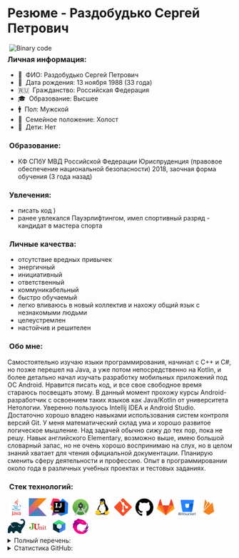 # Резюме - Раздобудько Сергей Петрович

<img alt="Binary code" src="https://github.com/mcmouse88/mcmouse88/blob/main/anim/stock-footage-hexadecimal-big-data-digital-code-running-through-black-and-blue-mainframe-in-a-futuristic.gif" width='500' align="right"/>

### &nbsp;Личная информация:

* :man: &nbsp;ФИО: Раздобудько Сергей Петрович
* :date: &nbsp;Дата рождения: 13 ноября 1988 (33 года)
* :ru: &nbsp;Гражданство: Российская Федерация
* :mortar_board: &nbsp;Образование: Высшее
* :mens: &nbsp;Пол: Мужской
* :ring: &nbsp;Семейное положение: Холост
* :baby: &nbsp;Дети: Нет

### &nbsp;Образование:
* КФ СПбУ МВД Российской Федерации Юриспруденция (правовое обеспечение национальной безопасности) 2018, заочная форма обучения (3 года назад)

### &nbsp;Увлечения:
* писать код )
* ранее увлекался Пауэрлифтингом, имел спортивный разряд - кандидат в мастера спорта

### &nbsp;Личные качества:
* отсутствие вредных привычек
* энергичный
* инициативный
* ответственный
* коммуникабельный
* быстро обучаемый
* легко вливаюсь в новый коллектив и нахожу общий язык с незнакомыми людьми
* целеустремлен
* настойчив и решителен

### &nbsp;Обо мне:
Самостоятельно изучаю языки программирования, начинал с C++ и C#, но позже перешел на Java, а уже потом непосредственно на Kotlin, и более детально начал изучать разработку мобильных приложений под ОС Android. Нравится писать код, и все свое свободное время стараюсь посвещать этому. В данный момент прохожу курсы Android-разработчик с освоением таких языков как Java/Kotlin от университета Нетологии. Уверенно пользуюсь Intellij IDEA и Android Studio. Достаточно хорошо владею навыками использования систем контроля версий Git. У меня математический склад ума и хорошо развитое логическое мышление. Над задачей обычно сижу до тех пор, пока не решу. Навык английского Elementary, возможно выше, имею большой словарный запас, но не очень хорошо воспринимаю на слух, но в целом знаний хватает для чтения официальной документации. Планирую сменить сферу деятельности и профессию. Опыт в программировании около года в различных учебных проектах и тестовых заданиях.

### &nbsp;Стек технологий:

<div>
  <img src="https://github.com/mcmouse88/mcmouse88/blob/main/logo/java.svg" title="Java" alt="Java" width="40" height="40"/>&nbsp;
  <img src="https://github.com/mcmouse88/mcmouse88/blob/main/logo/kotlin.svg" title="Kotlin" alt="Kotlin" width="40" height="40"/>&nbsp;
  <img src="https://github.com/mcmouse88/mcmouse88/blob/main/logo/intellij_idea.png" title="Intellij Idea" alt="Intellij Idea" width="40" height="40"/>&nbsp;
  <img src="https://github.com/mcmouse88/mcmouse88/blob/main/logo/android_studio.png" title="Android Studio" alt="Android Studio" width="40" height="40"/>&nbsp;
  <img src="https://github.com/mcmouse88/mcmouse88/blob/main/logo/linux.svg" title="Linux" alt="Linux" width="40" height="40"/>&nbsp;
  <img src="https://github.com/mcmouse88/mcmouse88/blob/main/logo/git.svg" title="Git" alt="Git " width="40" height="40"/>&nbsp;
  <img src="https://github.com/mcmouse88/mcmouse88/blob/main/logo/github.png"  title="GitHub" alt="GitHub" width="40" height="40"/>&nbsp;
  <img src="https://github.com/mcmouse88/mcmouse88/blob/main/logo/gitlab.svg" title="GitLab" alt="GitLab" width="40" height="40"/>&nbsp;
  <img src="https://github.com/mcmouse88/mcmouse88/blob/main/logo/bitbucket.svg" title="Bitbucket" alt="Bitbucket" width="40" height="40"/>&nbsp;
  <img src="https://github.com/mcmouse88/mcmouse88/blob/main/logo/firebase.svg" title="Firebase" alt="Firebase" width="40" height="40"/>&nbsp;
  <img src="https://github.com/mcmouse88/mcmouse88/blob/main/logo/gradle.svg" title="Gradle"  alt="Gradle" width="40" height="40"/>&nbsp;
  <img src="https://github.com/mcmouse88/mcmouse88/blob/main/logo/junit4.png" title="JUnit"  alt="JUnit" width="40" height="40"/>&nbsp;
  <img src="https://github.com/mcmouse88/mcmouse88/blob/main/logo/jetpack-compose.png" title="Jetpack Compose" alt="Jetpack Compose" width="40" height="40"/>&nbsp;
  <img src="https://github.com/mcmouse88/mcmouse88/blob/main/logo/rxjava.png" title="RXJava" alt="RXJava" width="40" height="40"/>&nbsp;
</div>

<details>
  <summary>Полный перечень:</summary>
 
* Java
* Kotlin
* Linux
* Android Studio
* Intellij Idea
* Git
* GitHub
* GitLab
* BitBucket
* Gradle
* JUnit4
* Retrofit
* Hilt
* FireBase
* Sql
* Jetpack Navigation
* JetPack Compose
* MVVM
* Coroutines
* RXJava
* Retrofit
* Room
</details>

<details>
<summary>Статистика GitHub:</summary>
<p align="left">
<a href="https://github.com/mcmouse88">
  <img height="180em" src="https://github-readme-stats-eight-theta.vercel.app/api?username=mcmouse88&show_icons=true&theme=algolia&include_all_commits=true&count_private=true"/>
  </a>
</p>
<p align="left">
<a href="https://github.com/mcmouse88">
  <img height="180em" src="http://github-readme-streak-stats.herokuapp.com?user=mcmouse88&theme=algolia"/>
  </a>
</p>
<p align="left">
<a href="https://github.com/mcmouse88">
<img height="180em" src="https://github-readme-stats-eight-theta.vercel.app/api/top-langs/?username=mcmouse88&layout=compact&langs_count=8&theme=algolia"/>
</a>
</p>
</details>
